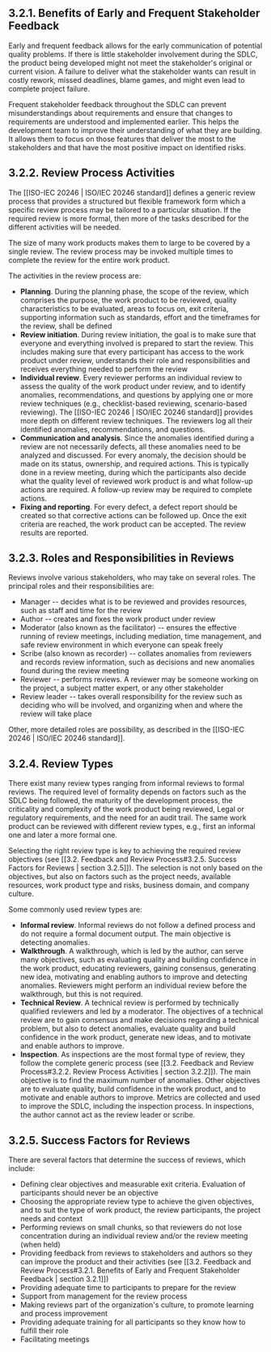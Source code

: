 
##  3.2.1.  Benefits of Early and Frequent Stakeholder Feedback

Early and frequent feedback allows for the early communication of potential quality problems.  If there is little stakeholder involvement during the SDLC, the product being developed might not meet the stakeholder's original or current vision.  A failure to deliver what the stakeholder wants can result in costly rework, missed deadlines, blame games, and might even lead to complete project failure.

Frequent stakeholder feedback throughout the SDLC can prevent misunderstandings about requirements and ensure that changes to requirements are understood and implemented earlier.  This helps the development team to improve their understanding of what they are building.  It allows them to focus on those features that deliver the most to the stakeholders and that have the most positive impact on identified risks.

##  3.2.2.  Review Process Activities

The [[ISO-IEC 20246 | ISO/IEC 20246 standard]] defines a generic review process that provides a structured but flexible framework form which a specific review process may be tailored to a particular situation.  If the required review is more formal, then more of the tasks described for the different activities will be needed.

The size of many work products makes them to large to be covered by a single review.  The review process may be invoked multiple times to complete the review for the entire work product.

The activities in the review process are:

* **Planning**.  During the planning phase, the scope of the review, which comprises the purpose, the work product to be reviewed, quality characteristics to be evaluated, areas to focus on, exit criteria, supporting information such as standards, effort and the timeframes for the review, shall be defined 
* **Review initiation**.  During review initiation, the goal is to make sure that everyone and everything involved is prepared to start the review.  This includes making sure that every participant has access to the work product under review, understands their role and responsibilities and receives everything needed to perform the review
* **Individual review**.  Every reviewer performs an individual review to assess the quality of the work product under review, and to identify anomalies, recommendations, and questions by applying one or more review techniques (e.g.,  checklist-based reviewing, scenario-based reviewing).  The [[ISO-IEC 20246 | ISO/IEC 20246 standard]] provides more depth on different review techniques.  The reviewers log all their identified anomalies, recommendations, and questions.
* **Communication and analysis**.  Since the anomalies identified during a review are not necessarily defects, all these anomalies need to be analyzed and discussed.  For every anomaly, the decision should be made on its status, ownership, and required actions.  This is typically done in a review meeting, during which the participants also decide what the quality level of reviewed work product is and what follow-up actions are required.  A follow-up review may be required to complete actions.
* **Fixing and reporting**.  For every defect, a defect report should be created so that corrective actions can be followed up.  Once the exit criteria are reached, the work product can be accepted.  The review results are reported.

##  3.2.3.  Roles and Responsibilities in Reviews

Reviews involve various stakeholders, who may take on several roles.  The principal roles and their responsibilities are:

* Manager -- decides what is to be reviewed and provides resources, such as staff and time for the review
* Author -- creates and fixes the work product under review
* Moderator (also known as the facilitator) -- ensures the effective running of review meetings, including mediation, time management, and safe review environment in which everyone can speak freely
* Scribe (also known as recorder) -- collates anomalies from reviewers and records review information, such as decisions and new anomalies found during the review meeting
* Reviewer -- performs reviews.  A reviewer may be someone working on the project, a subject matter expert, or any other stakeholder
* Review leader -- takes overall responsibility for the review such as deciding who will be involved, and organizing when and where the review will take place

Other, more detailed roles are possibility, as described in the [[ISO-IEC 20246 | ISO/IEC 20246 standard]].

##  3.2.4.  Review Types

There exist many review types ranging from informal reviews to formal reviews.  The required level of formality depends on factors such as the SDLC being followed, the maturity of the development process, the criticality and complexity of the work product being reviewed,  Legal or regulatory requirements, and the need for an audit trail.  The same work product can be reviewed with different review types, e.g., first an informal one and later a more formal one.

Selecting the right review type is key to achieving the required review objectives (see [[3.2.  Feedback and Review Process#3.2.5. Success Factors for Reviews | section 3.2.5]]).  The selection is not only based on the objectives, but also on factors such as the project needs, available resources, work product type and risks,  business domain, and company culture.

Some commonly used review types are:

* **Informal review**.  Informal reviews do not follow a defined process and do not require a formal document output.  The main objective is detecting anomalies.
* **Walkthrough**.  A walkthrough, which is led by the author, can serve many objectives, such as evaluating quality and building confidence in the work product, educating reviewers, gaining consensus, generating new idea, motivating and enabling authors to improve and detecting anomalies.  Reviewers might perform an individual review before the walkthrough, but this is not required.
* **Technical Review**.  A technical review is performed by technically qualified reviewers and led by a moderator.  The objectives of a technical review are to gain consensus and make decisions regarding a technical problem, but also to detect anomalies, evaluate quality and build confidence in the work product, generate new ideas, and to motivate and enable authors to improve.
* **Inspection**.  As inspections are the most formal type of review, they follow the complete generic process (see [[3.2.  Feedback and Review Process#3.2.2. Review Process Activities | section 3.2.2]]).  The main objective is to find the maximum number of anomalies.  Other objectives are to evaluate quality, build confidence in the work product, and to motivate and enable authors to improve.  Metrics are collected and used to improve the SDLC, including the inspection process.  In inspections, the author cannot act as the review leader or scribe.

##  3.2.5.  Success Factors for Reviews

There are several factors that determine the success of reviews, which include:

* Defining clear objectives and measurable exit criteria.  Evaluation of participants should never be an objective
* Choosing the appropriate review type to achieve the given objectives, and to suit the type of work product, the review participants, the project needs and context
* Performing reviews on small chunks, so that reviewers do not lose concentration during an individual review and/or the review meeting (when held)
* Providing feedback from reviews to stakeholders and authors so they can improve the product and their activities (see [[3.2.  Feedback and Review Process#3.2.1. Benefits of Early and Frequent Stakeholder Feedback | section 3.2.1]])
* Providing adequate time to participants to prepare for the review
* Support from management for the review process
* Making reviews part of the organization's culture, to promote learning and process improvement
* Providing adequate training for all participants so they know how to fulfill their role
* Facilitating meetings